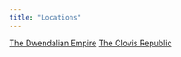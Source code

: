 ```yaml
---
title: "Locations"
---
```


[The Dwendalian Empire](locations/The%20Dwendalian%20Empire.md)
[The Clovis Republic](locations/The%20Clovis%20Republic.md)